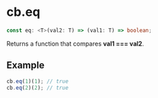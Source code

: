 # cb.eq

```ts
const eq: <T>(val2: T) => (val1: T) => boolean;
```

Returns a function that compares **val1 === val2**.

## Example

```ts
cb.eq(1)(1); // true
cb.eq(2)(2); // true
```

